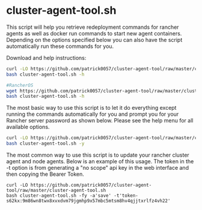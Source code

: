 # cluster-agent-tool.sh
This script will help you retrieve redeployment commands for rancher agents as well as docker run commands to start new agent containers.  Depending on the options specified below you can also have the script automatically run these commands for you.

Download and help instructions:

```bash
curl -LO https://github.com/patrick0057/cluster-agent-tool/raw/master/cluster-agent-tool.sh
bash cluster-agent-tool.sh -h

#RancherOS
wget https://github.com/patrick0057/cluster-agent-tool/raw/master/cluster-agent-tool.sh
bash cluster-agent-tool.sh -h
```

The most basic way to use this script is to let it do everything except running the commands automatically for you and prompt you for your Rancher server password as shown below.  Please see the help menu for all available options.

```bash
curl -LO https://github.com/patrick0057/cluster-agent-tool/raw/master/cluster-agent-tool.sh
bash cluster-agent-tool.sh -y
```

The most common way to use this script is to update your rancher cluster agent and node agents.  Below is an example of this usage.  The token in the -t option is from generating a "no scope" api key in the web interface and then copying the Bearer Token.
```
curl -LO https://github.com/patrick0057/cluster-agent-tool/raw/master/cluster-agent-tool.sh
bash cluster-agent-tool.sh -fy -a'save' -t'token-s62kx:9m86wn8twx8xvxdvm79jgmhp9x57mbc5mtsm8hv4qjjtxrlfz4vh22'
```

